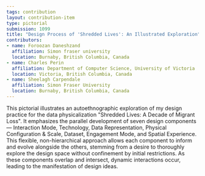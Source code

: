 ```yaml
---
tags: contribution
layout: contribution-item
type: pictorial
submission: 1099
title: "Design Process of 'Shredded Lives': An Illustrated Exploration"
contributors: 
- name: Foroozan Daneshzand
  affiliation: Simon fraser university
  location: Burnaby, British Columbia, Canada
- name: Charles Perin
  affiliation: Department of Computer Science, University of Victoria
  location: Victoria, British Columbia, Canada
- name: Sheelagh Carpendale
  affiliation: Simon Fraser University
  location: Burnaby, British Columbia, Canada
---
```


This pictorial illustrates an autoethnographic exploration of my design
practice for the data physicalization "Shredded Lives: A Decade of
Migrant Loss". It emphasizes the parallel development of seven design
components — Interaction Mode, Technology, Data Representation,
Physical Configuration & Scale, Dataset, Engagement Mode, and Spatial
Experience. This flexible, non-hierarchical approach allows each
component to inform and evolve alongside the others, stemming from a
desire to thoroughly explore the design space without confinement by
initial restrictions. As these components overlap and intersect, dynamic
interactions occur, leading to the manifestation of design ideas.
